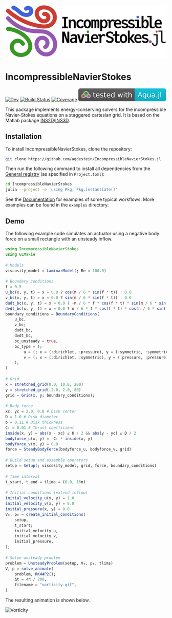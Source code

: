 ![Logo](docs/src/assets/logo_text_dots.png)

# IncompressibleNavierStokes

<!-- [![Stable](https://img.shields.io/badge/docs-stable-blue.svg)](https://agdestein.github.io/IncompressibleNavierStokes.jl/stable) -->
[![Dev](https://img.shields.io/badge/docs-dev-blue.svg)](https://agdestein.github.io/IncompressibleNavierStokes.jl/dev)
[![Build Status](https://github.com/agdestein/IncompressibleNavierStokes.jl/workflows/CI/badge.svg)](https://github.com/agdestein/IncompressibleNavierStokes.jl/actions)
[![Coverage](https://codecov.io/gh/agdestein/IncompressibleNavierStokes.jl/branch/master/graph/badge.svg)](https://codecov.io/gh/agdestein/IncompressibleNavierStokes.jl)
[![Aqua QA](https://raw.githubusercontent.com/JuliaTesting/Aqua.jl/master/badge.svg)](https://github.com/JuliaTesting/Aqua.jl)

This package implements energy-conserving solvers for the incompressible Navier-Stokes
equations on a staggered cartesian grid. It is based on the Matlab package
[INS2D](https://github.com/bsanderse/INS2D)/[INS3D](https://github.com/bsanderse/INS3D).


## Installation

To install IncompressibleNavierStokes, clone the repository:

```sh
git clone https://github.com/agdestein/IncompressibleNavierStokes.jl
```

Then run the following command to install all dependencies from the [General
registry](https://github.com/JuliaRegistries/General) (as specified in
`Project.toml`):

```sh
cd IncompressibleNavierStokes
julia --project -e 'using Pkg; Pkg.instantiate()'
```

See the
[Documentation](https://agdestein.github.io/IncompressibleNavierStokes.jl/dev/generated/LidDrivenCavity2D/)
for examples of some typical workflows. More examples can be found in the
`examples` directory.

## Demo

The following example code simulates an actuator using a negative body force on
a small rectangle with an unsteady inflow.

```julia
using IncompressibleNavierStokes
using GLMakie

# Models
viscosity_model = LaminarModel(; Re = 100.0)

# Boundary conditions
f = 0.5
u_bc(x, y, t) = x ≈ 0.0 ? cos(π / 6 * sin(f * t)) : 0.0
v_bc(x, y, t) = x ≈ 0.0 ? sin(π / 6 * sin(f * t)) : 0.0
dudt_bc(x, y, t) = x ≈ 0.0 ? -π / 6 * f * cos(f * t) * sin(π / 6 * sin(f * t)) : 0.0
dvdt_bc(x, y, t) = x ≈ 0.0 ? π / 6 * f * cos(f * t) * cos(π / 6 * sin(f * t)) : 0.0
boundary_conditions = BoundaryConditions(
    u_bc,
    v_bc;
    dudt_bc,
    dvdt_bc,
    bc_unsteady = true,
    bc_type = (;
        u = (; x = (:dirichlet, :pressure), y = (:symmetric, :symmetric)),
        v = (; x = (:dirichlet, :symmetric), y = (:pressure, :pressure)),
    ),
)

# Grid
x = stretched_grid(0.0, 10.0, 200)
y = stretched_grid(-2.0, 2.0, 80)
grid = Grid(x, y; boundary_conditions);

# Body force
xc, yc = 2.0, 0.0 # Disk center
D = 1.0 # Disk diameter
δ = 0.11 # Disk thickness
Cₜ = 0.01 # Thrust coefficient
inside(x, y) = abs(x - xc) ≤ δ / 2 && abs(y - yc) ≤ D / 2
bodyforce_u(x, y) = -Cₜ * inside(x, y)
bodyforce_v(x, y) = 0.0
force = SteadyBodyForce(bodyforce_u, bodyforce_v, grid)

# Build setup and assemble operators
setup = Setup(; viscosity_model, grid, force, boundary_conditions)

# Time interval
t_start, t_end = tlims = (0.0, 16π)

# Initial conditions (extend inflow)
initial_velocity_u(x, y) = 1.0
initial_velocity_v(x, y) = 0.0
initial_pressure(x, y) = 0.0
V₀, p₀ = create_initial_conditions(
    setup,
    t_start;
    initial_velocity_u,
    initial_velocity_v,
    initial_pressure,
);

# Solve unsteady problem
problem = UnsteadyProblem(setup, V₀, p₀, tlims)
V, p = solve_animate(
    problem, RK44P2();
    Δt = 4π / 200,
    filename = "vorticity.gif",
)
```

The resulting animation is shown below.

![Vorticity](assets/vorticity.gif)
